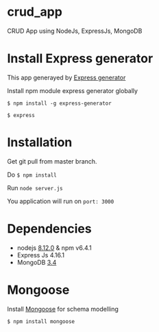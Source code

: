 # crud_app
CRUD App using NodeJs, ExpressJs, MongoDB

# Install Express generator

This app generayed by [Express generator](https://expressjs.com/en/starter/generator.html)

Install npm module express generator globally

`$ npm install -g express-generator`

`$ express`

# Installation

Get git pull from master branch.

Do `$ npm install`

Run `node server.js`

You application will run on `port: 3000`

# Dependencies

- nodejs [8.12.0](https://nodejs.org/en/download/releases/) & npm v6.4.1
- Express Js 4.16.1
- MongoDB [3.4](https://www.mongodb.com/download-center/community)

# Mongoose

Install [Mongoose](https://mongoosejs.com/docs/index.html) for schema modelling

```
$ npm install mongoose
```
